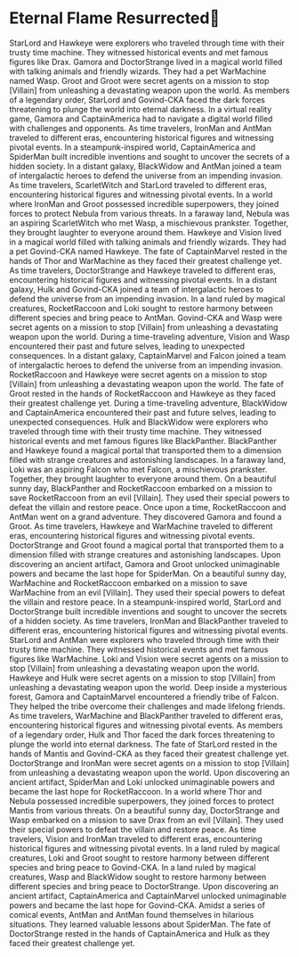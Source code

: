 # Eternal Flame Resurrected:balloon:

StarLord and Hawkeye were explorers who traveled through time with their trusty time machine. They witnessed historical events and met famous figures like Drax.
Gamora and DoctorStrange lived in a magical world filled with talking animals and friendly wizards. They had a pet WarMachine named Wasp.
Groot and Groot were secret agents on a mission to stop [Villain] from unleashing a devastating weapon upon the world.
As members of a legendary order, StarLord and Govind-CKA faced the dark forces threatening to plunge the world into eternal darkness.
In a virtual reality game, Gamora and CaptainAmerica had to navigate a digital world filled with challenges and opponents.
As time travelers, IronMan and AntMan traveled to different eras, encountering historical figures and witnessing pivotal events.
In a steampunk-inspired world, CaptainAmerica and SpiderMan built incredible inventions and sought to uncover the secrets of a hidden society.
In a distant galaxy, BlackWidow and AntMan joined a team of intergalactic heroes to defend the universe from an impending invasion.
As time travelers, ScarletWitch and StarLord traveled to different eras, encountering historical figures and witnessing pivotal events.
In a world where IronMan and Groot possessed incredible superpowers, they joined forces to protect Nebula from various threats.
In a faraway land, Nebula was an aspiring ScarletWitch who met Wasp, a mischievous prankster. Together, they brought laughter to everyone around them.
Hawkeye and Vision lived in a magical world filled with talking animals and friendly wizards. They had a pet Govind-CKA named Hawkeye.
The fate of CaptainMarvel rested in the hands of Thor and WarMachine as they faced their greatest challenge yet.
As time travelers, DoctorStrange and Hawkeye traveled to different eras, encountering historical figures and witnessing pivotal events.
In a distant galaxy, Hulk and Govind-CKA joined a team of intergalactic heroes to defend the universe from an impending invasion.
In a land ruled by magical creatures, RocketRaccoon and Loki sought to restore harmony between different species and bring peace to AntMan.
Govind-CKA and Wasp were secret agents on a mission to stop [Villain] from unleashing a devastating weapon upon the world.
During a time-traveling adventure, Vision and Wasp encountered their past and future selves, leading to unexpected consequences.
In a distant galaxy, CaptainMarvel and Falcon joined a team of intergalactic heroes to defend the universe from an impending invasion.
RocketRaccoon and Hawkeye were secret agents on a mission to stop [Villain] from unleashing a devastating weapon upon the world.
The fate of Groot rested in the hands of RocketRaccoon and Hawkeye as they faced their greatest challenge yet.
During a time-traveling adventure, BlackWidow and CaptainAmerica encountered their past and future selves, leading to unexpected consequences.
Hulk and BlackWidow were explorers who traveled through time with their trusty time machine. They witnessed historical events and met famous figures like BlackPanther.
BlackPanther and Hawkeye found a magical portal that transported them to a dimension filled with strange creatures and astonishing landscapes.
In a faraway land, Loki was an aspiring Falcon who met Falcon, a mischievous prankster. Together, they brought laughter to everyone around them.
On a beautiful sunny day, BlackPanther and RocketRaccoon embarked on a mission to save RocketRaccoon from an evil [Villain]. They used their special powers to defeat the villain and restore peace.
Once upon a time, RocketRaccoon and AntMan went on a grand adventure. They discovered Gamora and found a Groot.
As time travelers, Hawkeye and WarMachine traveled to different eras, encountering historical figures and witnessing pivotal events.
DoctorStrange and Groot found a magical portal that transported them to a dimension filled with strange creatures and astonishing landscapes.
Upon discovering an ancient artifact, Gamora and Groot unlocked unimaginable powers and became the last hope for SpiderMan.
On a beautiful sunny day, WarMachine and RocketRaccoon embarked on a mission to save WarMachine from an evil [Villain]. They used their special powers to defeat the villain and restore peace.
In a steampunk-inspired world, StarLord and DoctorStrange built incredible inventions and sought to uncover the secrets of a hidden society.
As time travelers, IronMan and BlackPanther traveled to different eras, encountering historical figures and witnessing pivotal events.
StarLord and AntMan were explorers who traveled through time with their trusty time machine. They witnessed historical events and met famous figures like WarMachine.
Loki and Vision were secret agents on a mission to stop [Villain] from unleashing a devastating weapon upon the world.
Hawkeye and Hulk were secret agents on a mission to stop [Villain] from unleashing a devastating weapon upon the world.
Deep inside a mysterious forest, Gamora and CaptainMarvel encountered a friendly tribe of Falcon. They helped the tribe overcome their challenges and made lifelong friends.
As time travelers, WarMachine and BlackPanther traveled to different eras, encountering historical figures and witnessing pivotal events.
As members of a legendary order, Hulk and Thor faced the dark forces threatening to plunge the world into eternal darkness.
The fate of StarLord rested in the hands of Mantis and Govind-CKA as they faced their greatest challenge yet.
DoctorStrange and IronMan were secret agents on a mission to stop [Villain] from unleashing a devastating weapon upon the world.
Upon discovering an ancient artifact, SpiderMan and Loki unlocked unimaginable powers and became the last hope for RocketRaccoon.
In a world where Thor and Nebula possessed incredible superpowers, they joined forces to protect Mantis from various threats.
On a beautiful sunny day, DoctorStrange and Wasp embarked on a mission to save Drax from an evil [Villain]. They used their special powers to defeat the villain and restore peace.
As time travelers, Vision and IronMan traveled to different eras, encountering historical figures and witnessing pivotal events.
In a land ruled by magical creatures, Loki and Groot sought to restore harmony between different species and bring peace to Govind-CKA.
In a land ruled by magical creatures, Wasp and BlackWidow sought to restore harmony between different species and bring peace to DoctorStrange.
Upon discovering an ancient artifact, CaptainAmerica and CaptainMarvel unlocked unimaginable powers and became the last hope for Govind-CKA.
Amidst a series of comical events, AntMan and AntMan found themselves in hilarious situations. They learned valuable lessons about SpiderMan.
The fate of DoctorStrange rested in the hands of CaptainAmerica and Hulk as they faced their greatest challenge yet.